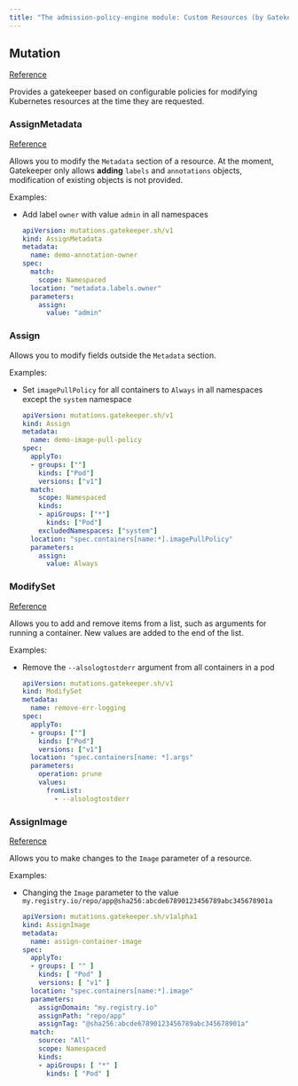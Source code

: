 ```yaml
---
title: "The admission-policy-engine module: Custom Resources (by Gatekeeper)"
---
```


## Mutation

[Reference](https://open-policy-agent.github.io/gatekeeper/website/docs/mutation/#mutation-crds)

Provides a gatekeeper based on configurable policies for modifying Kubernetes resources at the time they are requested.

### AssignMetadata

[Reference](https://open-policy-agent.github.io/gatekeeper/website/docs/mutation/#assignmetadata)

Allows you to modify the `Metadata` section of a resource.
At the moment, Gatekeeper only allows **adding** `labels` and `annotations` objects, modification of existing objects is not provided.

Examples:
* Add label `owner` with value `admin` in all namespaces

  ```yaml
  apiVersion: mutations.gatekeeper.sh/v1
  kind: AssignMetadata
  metadata:
    name: demo-annotation-owner
  spec:
    match:
      scope: Namespaced
    location: "metadata.labels.owner"
    parameters:
      assign:
        value: "admin"
  ```

### Assign

<!-- 
[Reference](https://open-policy-agent.github.io/gatekeeper/website/docs/mutation/#assignmetadata) 
There is no link in the Gatekeeper documentation for this CR
-->

Allows you to modify fields outside the `Metadata` section.

Examples:  
* Set `imagePullPolicy` for all containers to `Always` in all namespaces except the `system` namespace

  ```yaml
  apiVersion: mutations.gatekeeper.sh/v1
  kind: Assign
  metadata:
    name: demo-image-pull-policy
  spec:
    applyTo:
    - groups: [""]
      kinds: ["Pod"]
      versions: ["v1"]
    match:
      scope: Namespaced
      kinds:
      - apiGroups: ["*"]
        kinds: ["Pod"]
      excludedNamespaces: ["system"]
    location: "spec.containers[name:*].imagePullPolicy"
    parameters:
      assign:
        value: Always
  ```

### ModifySet

[Reference](https://open-policy-agent.github.io/gatekeeper/website/docs/mutation/#modifyset)

Allows you to add and remove items from a list, such as arguments for running a container.
New values ​​are added to the end of the list.

Examples:
* Remove the `--alsologtostderr` argument from all containers in a pod

  ```yaml
  apiVersion: mutations.gatekeeper.sh/v1
  kind: ModifySet
  metadata:
    name: remove-err-logging
  spec:
    applyTo:
    - groups: [""]
      kinds: ["Pod"]
      versions: ["v1"]
    location: "spec.containers[name: *].args"
    parameters:
      operation: prune
      values:
        fromList:
          - --alsologtostderr
  ```

### AssignImage

[Reference](https://open-policy-agent.github.io/gatekeeper/website/docs/mutation/#assignimage)

Allows you to make changes to the `Image` parameter of a resource.

Examples:
* Changing the `Image` parameter to the value `my.registry.io/repo/app@sha256:abcde67890123456789abc345678901a`

  ```yaml
  apiVersion: mutations.gatekeeper.sh/v1alpha1
  kind: AssignImage
  metadata:
    name: assign-container-image
  spec:
    applyTo:
    - groups: [ "" ]
      kinds: [ "Pod" ]
      versions: [ "v1" ]
    location: "spec.containers[name:*].image"
    parameters:
      assignDomain: "my.registry.io"
      assignPath: "repo/app"
      assignTag: "@sha256:abcde67890123456789abc345678901a"
    match:
      source: "All"
      scope: Namespaced
      kinds:
      - apiGroups: [ "*" ]
        kinds: [ "Pod" ]
  ```

